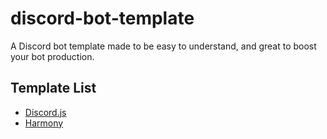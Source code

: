 # discord-bot-template
A Discord bot template made to be easy to understand, and great to boost your bot production.

## Template List
- [Discord.js](https://github.com/Rahagia/discord-bot-template/tree/discordjs)
- [Harmony](https://github.com/Rahagia/discord-bot-template/tree/harmony)
